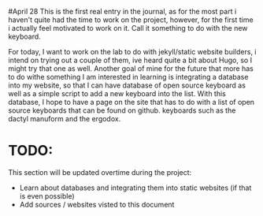 #April 28
This is the first real entry in the journal, as for the most part i haven't quite had the time to work on the project, however, for the first time i actually feel motivated to work on it. Call it something to do with the new keyboard. 

For today, I want to work on the lab to do with jekyll/static website builders, i intend on trying out a couple of them, ive heard quite a bit about Hugo, so I might try that one as well. Another goal of mine for the future that more has to do withe something I am interested in learning is integrating a database into my website, so that I can have database of open source keyboard as well as a simple script to add a new keyboard into the list. With this database, I hope to have a page on the site that has to do with a list of open source keyboards that can be found on github. keyboards such as the dactyl manuform and the ergodox.

# TODO:
This section will be updated overtime during the project:

- Learn about databases and integrating them into static websites (if that is even possible)
- Add sources / websites visted to this document
